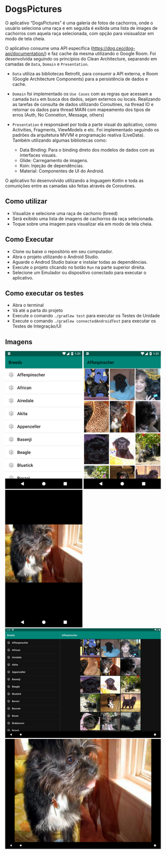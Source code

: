 # DogsPictures

O aplicativo “DogsPictures” é uma galeria de fotos de cachorros, onde o usuário seleciona uma raça e em seguida é exibida uma lista de images de cachorros com aquela raça selecionada, com opção para visisualizar em modo de tela cheia.

O aplicativo consume uma API específica (https://dog.ceo/dog-api/documentation/) e faz cache da mesma utilizando o Google Room. Foi desenvolvida seguindo os princípios do Clean Architecture, separando em camadas de `Data`, `Domain` e `Presentation`.

- `Data` utiliza as bibliotecas Retrofit, para consumir a API externa, e Room (Google Architecture Components) para a persistência de dados e cache.

- `Domain` foi implementado os `Use Cases` com as regras que acessam a camada `Data` em busca dos dados, sejam externos ou locais. Realizando as tarefas de consulta de dados utilizando Coroutines, na thread IO e retornar os dados para thread MAIN com mapeamento dos tipos de erros (Auth, No Connetion, Message, others)

- `Presentation` é responsável por toda a parte visual do aplicativo, como Activities, Fragments, ViewModels e etc. Foi implementado seguindo os padrões da arquitetura MVVM e programação reativa (LiveData).
Também utilizando algumas bibliotecas como:
  - Data Binding: Para o binding direto dos modelos de dados com as interfaces visuais.
  - Glide: Carregamento de imagens.
  - Koin: Injeção de dependências.
  - Material: Componentes de UI do Android.
  
O aplicativo foi desenvolvido utilizando a linguagem Kotlin e toda as comunições entre as camadas são feitas através de Coroutines.

## Como utilizar
- Visualize e selecione uma raça de cachorro (breed)
- Será exibido uma lista de imagens de cachorros da raça selecionada.
- Toque sobre uma imagem para visualizar ela em modo de tela cheia.

## Como Executar
- Clone ou baixe o repositório em seu computador. 
- Abra o projeto utilizando o Android Studio.
- Aguarde o Androd Studio baixar e instalar todas as dependências.
- Execute o projeto clicando no botão `Run` na parte superior direita.
- Selecione um Emulador ou dispositivo conectado para executar o aplicativo.

## Como executar os testes
- Abra o terminal
- Vá até a parta do projeto
- Execute o comando `./gradlew test` para executar os Testes de Unidade
- Execute o comando `./gradlew connectedAndroidTest` para executar os Testes de Integração/UI

## Imagens
<img src="images/01.png" width="250"> <img src="images/02.png" width="250"><img src="images/03.png" width="250">
<br>
<img src="images/04.png" width="600">
<br>
<img src="images/05.png" width="600">
